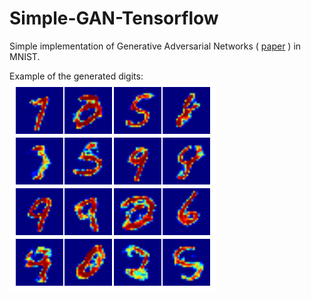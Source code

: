 # Simple-GAN-Tensorflow

Simple implementation of Generative Adversarial Networks ( [paper](https://arxiv.org/abs/1406.2661) ) in MNIST.

Example of the generated digits:
![MNIST generated](gen_ex.png)
